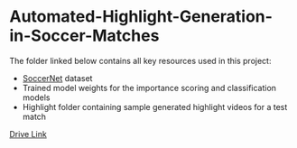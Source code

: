 # Automated-Highlight-Generation-in-Soccer-Matches

The folder linked below contains all key resources used in this project:

- [SoccerNet](https://www.soccer-net.org/) dataset  
- Trained model weights for the importance scoring and classification models  
- Highlight folder containing sample generated highlight videos for a test match  

[Drive Link](https://drive.google.com/drive/folders/1aXtI5GjNJ9UPFOSSK8mHrMkYcrSOU-KG?usp=sharing)
